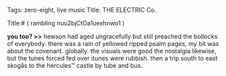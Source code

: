 Tags: zero-eight, live music
Title: THE ELECTRIC Co.
  
<p></p>
Title:# ( rambling nuu2bjCtOa1uexhnwo1 )  
  
**you too? >>** hewson had aged ungracefully but still preached the bollocks of everybody. there was a rain of yellowed ripped psalm pages, my bit was about the covenant. globally. the visuals were good the nostalgia likewise, but the tunes forced fed over itunes were rubbish. then a trip south to east skogås to the hercules™ castle by tube and bus.